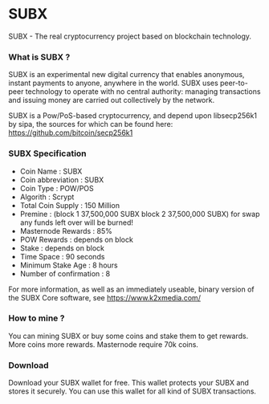 # SUBX
SUBX - The real cryptocurrency project based on blockchain technology.

<h3>What is SUBX ?</h3>
SUBX is an experimental new digital currency that enables anonymous, instant payments to anyone, anywhere in the world. SUBX uses peer-to-peer technology to operate with no central authority: managing transactions and issuing money are carried out collectively by the network. 

SUBX is a Pow/PoS-based cryptocurrency, and depend upon libsecp256k1 by sipa, the sources for which can be found here: https://github.com/bitcoin/secp256k1

<h3>SUBX Specification</h3>
<ul>
  <li>Coin Name : SUBX</li>
  <li>Coin abbreviation : SUBX</li>
  <li>Coin Type : POW/POS</li>
  <li>Algorith : Scrypt</li>
  <li>Total Coin Supply : 150 Million</li>
  <li>Premine : (block 1 37,500,000 SUBX block 2 37,500,000 SUBX) for swap any funds left over will be burned! </li>
  <li>Masternode Rewards : 85%</li>
  <li>POW Rewards : depends on block</li>
  <li>Stake : depends on block</li>
  <li>Time Space : 90 seconds</li>
  <li>Minimum Stake Age : 8 hours</li>
  <li>Number of confirmation : 8</li>
</ul>

For more information, as well as an immediately useable, binary version of the SUBX Core software, see https://www.k2xmedia.com/

<h3>How to mine ?</h3>

You can mining SUBX or buy some coins and stake them to get rewards. More coins more rewards. Masternode require 70k coins. 

<h3>Download</h3>

Download your SUBX wallet for free. This wallet protects your SUBX and stores it securely. You can use this wallet for all kind of SUBX transactions.



